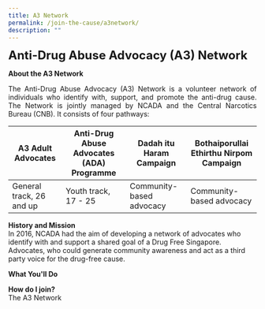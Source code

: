 ```yaml
---
title: A3 Network
permalink: /join-the-cause/a3network/
description: ""
---
```

<font size="5"> **Anti-Drug Abuse Advocacy (A3) Network**</font>

**About the A3 Network**

<p align="justify">The Anti-Drug Abuse Advocacy (A3) Network is a volunteer network of individuals who identify with, support, and promote the anti-drug cause. The Network is jointly managed by NCADA and the Central Narcotics Bureau (CNB). It consists of four pathways:



| A3 Adult Advocates | Anti-Drug Abuse Advocates (ADA) Programme | Dadah itu Haram Campaign | Bothaiporullai Ethirthu Nirpom Campaign|
| -------- | -------- | -------- |-------- |
| General track, 26 and up    | Youth track, 17 - 25     | Community-based advocacy  | Community-based advocacy    | </p>

**History and Mission**
<br> In 2016, NCADA 
had the aim of developing a network of
advocates who identify with and support a shared goal of a Drug Free Singapore. Advocates, who could generate community awareness and act as a third party voice for the drug-free cause.


	
**What You'll Do**
	
	
**How do I join?**
<br> The A3 Network